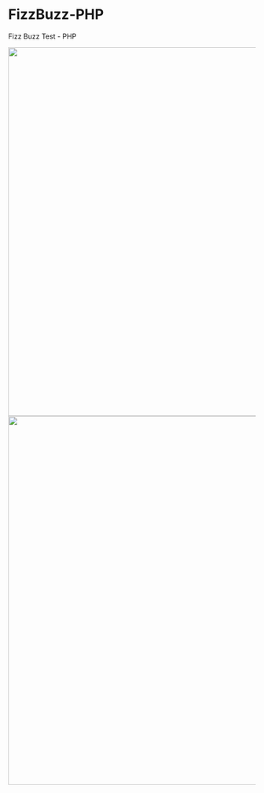 # FizzBuzz-PHP
Fizz Buzz Test -  PHP

<img src="https://fizzbuzz3.s3-eu-west-1.amazonaws.com/fizz-buzz-icon.png" width="750px">
<img src="https://fizzbuzz3.s3-eu-west-1.amazonaws.com/php_300.png" width="750px">
